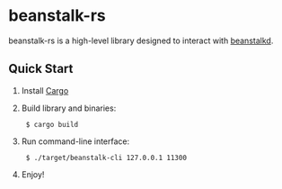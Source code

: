 # beanstalk-rs

beanstalk-rs is a high-level library designed to interact with [beanstalkd](http://kr.github.io/beanstalkd/).

## Quick Start

1. Install [Cargo](https://github.com/rust-lang/cargo)

2. Build library and binaries:

        $ cargo build

3. Run command-line interface:

        $ ./target/beanstalk-cli 127.0.0.1 11300

4. Enjoy!
